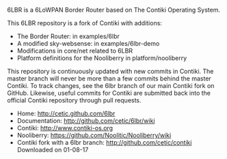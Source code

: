 6LBR is a 6LoWPAN Border Router based on The Contiki Operating System.


This 6LBR repository is a fork of Contiki with additions:


* The Border Router: in examples/6lbr
* A modified sky-websense: in examples/6lbr-demo
* Modifications in core/net related to 6LBR
* Platform definitions for the Nooliberry in platform/nooliberry

This repository is continuously updated with new commits in Contiki. The master 
branch will never be more than a few commits behind the master Contiki. 
To track changes, see the 6lbr branch of our main Contiki fork on GitHub.
Likewise, useful commits for Contiki are submitted back into the official
Contiki repository through pull requests.

* Home: http://cetic.github.com/6lbr
* Documentation: http://github.com/cetic/6lbr/wiki
* Contiki: http://www.contiki-os.org
* Nooliberry: https://github.com/Noolitic/Nooliberry/wiki
* Contiki fork with a 6lbr branch: http://github.com/cetic/contiki
Downloaded on 01-08-17
